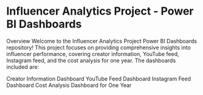 # Influencer Analytics Project - Power BI Dashboards
Overview
Welcome to the Influencer Analytics Project Power BI Dashboards repository! This project focuses on providing comprehensive insights into influencer performance, covering creator information, YouTube feed, Instagram feed, and the cost analysis for one year. The dashboards included are:

Creator Information Dashboard
YouTube Feed Dashboard
Instagram Feed Dashboard
Cost Analysis Dashboard for One Year
